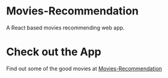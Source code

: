 # Movies-Recommendation
A React based movies recommending web app. 


# Check out the App
Find out some of the good movies at [Movies-Recommendation](https://recommend-movie.netlify.app/)
